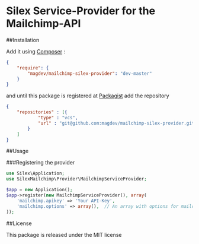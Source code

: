 # Silex Service-Provider for the Mailchimp-API


##Installation

Add it using [Composer](http://getcomposer.org/) :

```json
{
    "require": {
        "magdev/mailchimp-silex-provider": "dev-master"
    }
}
```

and until this package is registered at [Packagist](https://packagist.org/) add the repository

```json
{
    "repositories" : [{
            "type" : "vcs",
            "url" : "git@github.com:magdev/mailchimp-silex-provider.git"
        }
    ]
}
```

##Usage

###Registering the provider

```php
use Silex\Application;
use SilexMailchimp\Provider\MailchimpServiceProvider;

$app = new Application();
$app->register(new MailchimpServiceProvider(), array(
    'mailchimp.apikey' => 'Your API-Key',
    'mailchimp.options' => array(),  // An array with options for mailchimp/mailchimp
));
```


##License

This package is released under the MIT license